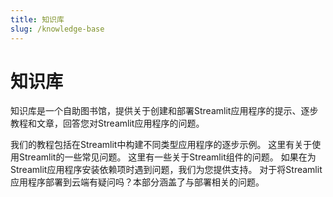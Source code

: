 ```yaml
---
title: 知识库
slug: /knowledge-base
---
```


# 知识库

知识库是一个自助图书馆，提供关于创建和部署Streamlit应用程序的提示、逐步教程和文章，回答您对Streamlit应用程序的问题。

<InlineCalloutContainer>
  <InlineCallout
    color="orange-80"
    icon="local_library"
    bold="教程。"
    href="/knowledge-base/tutorials"
  >
    我们的教程包括在Streamlit中构建不同类型应用程序的逐步示例。
  </InlineCallout>
  <InlineCallout
    color="orange-80"
    icon="auto_awesome"
    bold="使用Streamlit。"
    href="/knowledge-base/using-streamlit"
  >
    这里有关于使用Streamlit的一些常见问题。
  </InlineCallout>
  <InlineCallout
    color="orange-80"
    icon="build"
    bold="Streamlit组件。"
    href="/knowledge-base/components"
  >
    这里有一些关于Streamlit组件的问题。
  </InlineCallout>
    <InlineCallout
    color="orange-80"
    icon="downloading"
    bold="安装依赖项。"
    href="/knowledge-base/dependencies"
  >
    如果在为Streamlit应用程序安装依赖项时遇到问题，我们为您提供支持。
  </InlineCallout>
  <InlineCallout
    color="orange-80"
    icon="report"
    bold="部署问题。"
    href="/knowledge-base/deploy"
  >
    对于将Streamlit应用程序部署到云端有疑问吗？本部分涵盖了与部署相关的问题。
  </InlineCallout>
</InlineCalloutContainer>
